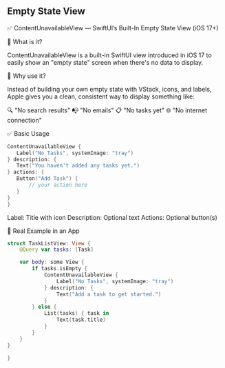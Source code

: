 ## Empty State View

✅ ContentUnavailableView — SwiftUI’s Built-In Empty State View (iOS 17+)

📌 What is it?

ContentUnavailableView is a built-in SwiftUI view introduced in iOS 17 to easily show an "empty state" screen when there's no data to display.

🧠 Why use it?

Instead of building your own empty state with VStack, icons, and labels, Apple gives you a clean, consistent way to display something like:

🔍 "No search results"
📭 "No emails"
📋 "No tasks yet"
🌐 "No internet connection"


✅ Basic Usage

 ```swift
ContentUnavailableView {
    Label("No Tasks", systemImage: "tray")
} description: {
    Text("You haven't added any tasks yet.")
} actions: {
    Button("Add Task") {
        // your action here
    }
}
}
```
Label: Title with icon
Description: Optional text
Actions: Optional button(s)


🧩 Real Example in an App

```swift
struct TaskListView: View {
    @Query var tasks: [Task]

    var body: some View {
        if tasks.isEmpty {
            ContentUnavailableView {
                Label("No Tasks", systemImage: "tray")
            } description: {
                Text("Add a task to get started.")
            }
        } else {
            List(tasks) { task in
                Text(task.title)
            }
        }
    }
}

}
```
